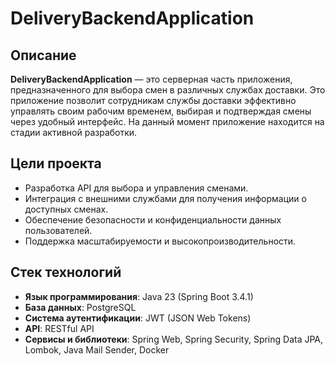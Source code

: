 # DeliveryBackendApplication

## Описание

**DeliveryBackendApplication** — это серверная часть приложения, предназначенного для выбора смен в различных службах доставки. Это приложение позволит сотрудникам службы доставки эффективно управлять своим рабочим временем, выбирая и подтверждая смены через удобный интерфейс. На данный момент приложение находится на стадии активной разработки.

## Цели проекта

- Разработка API для выбора и управления сменами.
- Интеграция с внешними службами для получения информации о доступных сменах.
- Обеспечение безопасности и конфиденциальности данных пользователей.
- Поддержка масштабируемости и высокопроизводительности.

## Стек технологий

- **Язык программирования**: Java 23 (Spring Boot 3.4.1)
- **База данных**: PostgreSQL
- **Система аутентификации**: JWT (JSON Web Tokens)
- **API**: RESTful API
- **Сервисы и библиотеки**: Spring Web, Spring Security, Spring Data JPA, Lombok, Java Mail Sender, Docker
